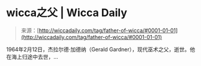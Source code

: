 <!--yml

category: 未分类

date: 2024-06-12 18:25:28

-->

# wicca之父 | Wicca Daily

> 来源：[http://wiccadaily.com/tag/father-of-wicca/#0001-01-01](http://wiccadaily.com/tag/father-of-wicca/#0001-01-01)

1964年2月12日，杰拉尔德·加德纳（Gerald Gardner），现代巫术之父，逝世。他在海上归途中去世，...
